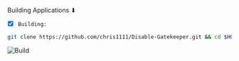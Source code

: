 Building Applications ⬇︎

- [x] `Building:`
```bash
git clone https://github.com/chris1111/Disable-Gatekeeper.git && cd $HOME/Disable-Gatekeeper && /usr/bin/osacompile -o "Install Disable-Gatekeeper.app" "Install Disable-Gatekeeper.scptd" && cp -Rp "Install Disable-Gatekeeper.scptd/Contents/Resources/Disable-Gatekeeper.mobileconfig" "Install Disable-Gatekeeper.app/Contents/Resources/" && cp -Rp Icons/applet.icns "Install Disable-Gatekeeper.app/Contents/Resources/" && Open -R "Install Disable-Gatekeeper.app"
```


![Build](https://github.com/user-attachments/assets/d4cc52af-90ea-4cb8-80e7-916f9805b62b)



